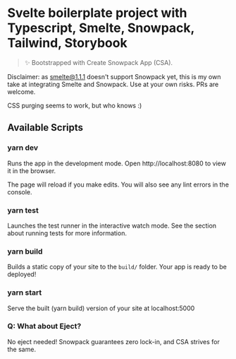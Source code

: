 # Svelte boilerplate project with Typescript, Smelte, Snowpack, Tailwind, Storybook

> ✨ Bootstrapped with Create Snowpack App (CSA).

Disclaimer: as smelte@1.1.1 doesn't support Snowpack yet, this is my own take at integrating Smelte and Snowpack. Use at 
your own risks. PRs are welcome.

CSS purging seems to work, but who knows :)

## Available Scripts

### yarn dev

Runs the app in the development mode. Open http://localhost:8080 to view it in the browser.

The page will reload if you make edits. You will also see any lint errors in the console.

### yarn test

Launches the test runner in the interactive watch mode. See the section about running tests for more information.

### yarn build

Builds a static copy of your site to the `build/` folder. Your app is ready to be deployed!

### yarn start

Serve the built (yarn build) version of your site at localhost:5000

### Q: What about Eject?

No eject needed! Snowpack guarantees zero lock-in, and CSA strives for the same.

